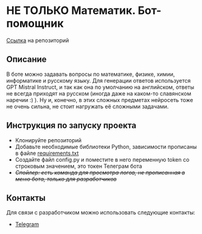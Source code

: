 # НЕ ТОЛЬКО Математик. Бот-помощник

[Ссылка](https://github.com/alinkalina/bot-helper) на репозиторий


## Описание

В боте можно задавать вопросы по математике, физике, химии, информатике и русскому языку. Для генерации ответов используется GPT Mistral Instruct,
и так как она по умолчанию на английском, ответы не всегда приходят на русском (иногда даже на каком-то
славянском наречии :) ). Ну и, конечно, в этих сложных предметах нейросеть тоже не очень сильна, не стоит нагружать
её сложными задачами.


## Инструкция по запуску проекта
- Клонируйте репозиторий
- Добавьте необходимые библиотеки Python, зависимости прописаны в файле [requirements.txt](https://github.com/alinkalina/bot-helper/blob/main/requirements.txt)
- Создайте файл config.py и поместите в него переменную token со строковым значением, это токен Телеграм бота
- _~~Спойлер: есть команда для просмотра логов, не прописанная в меню бота, только для разработчиков~~_


## Контакты
Для связи с разработчиком можно использовать следующие контакты:

- [Telegram](https://t.me/alulamalula)
